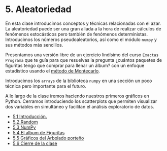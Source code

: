 # 5. Aleatoriedad
En esta clase introducimos conceptos y técnicas relacionadas con el azar. La aleatoriedad puede ser una gran aliada a la hora de realizar cálculos de fenómenos estocásticos pero también de fenómenos deterministas.
Introducimos los números pseudoaleatorios, así como el módulo `numpy` y sus métodos más sencillos.

Presentamos una versión libre de un ejercicio lindísimo del curso `Exactas Programa` que te guía para que resuelvas la pregunta ¿cuántos paquetes de figuritas tengo que comprar para llenar un álbum? con un enfoque estadístico usando el [método de Montecarlo](https://es.wikipedia.org/wiki/M%C3%A9todo_de_Montecarlo).

Introducimos los `arrays` de la biblioteca `numpy` en una sección un poco técnica pero importante para el futuro. 

A lo largo de la clase iremos haciendo nuestros primeros gráficos en Python. Cerramos introduciendo los scatterplots que permiten visualizar dos variables en simultáneo y facilitan el análisis exploratorio de datos.


* [5.1 Introducción.](01_Introduccion.md)
* [5.2 Random](02_Random.md)
* [5.3 NumPy](03_NumPy_Arrays.md)
* [5.4 El album de Figuritas](04_Figuritas.md)
* [5.5 Gráficos del Arbolado porteño](05_Arboles3_plt.md)
* [5.6 Cierre de la clase](06_Cierre.md)
